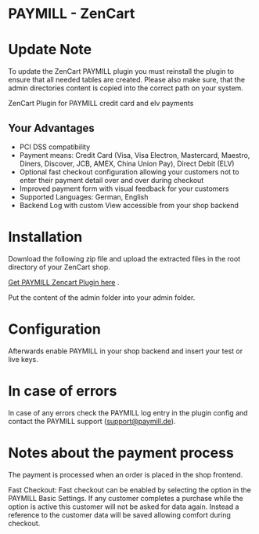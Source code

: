 PAYMILL - ZenCart
====================

# Update Note

To update the ZenCart PAYMILL plugin you must reinstall the plugin to ensure 
that all needed tables are created. Please also make sure, that the admin directories content is copied into the correct path on your system.

ZenCart Plugin for PAYMILL credit card and elv payments

## Your Advantages
* PCI DSS compatibility
* Payment means: Credit Card (Visa, Visa Electron, Mastercard, Maestro, Diners, Discover, JCB, AMEX, China Union Pay), Direct Debit (ELV)
* Optional fast checkout configuration allowing your customers not to enter their payment detail over and over during checkout
* Improved payment form with visual feedback for your customers
* Supported Languages: German, English
* Backend Log with custom View accessible from your shop backend

# Installation

Download the following zip file and upload the extracted files in the root directory of your ZenCart shop.

[Get PAYMILL Zencart Plugin here](https://github.com/paymill/paymill-zencart/archive/master.zip) .

Put the content of the admin folder into your admin folder.

# Configuration

Afterwards enable PAYMILL in your shop backend and insert your test or live keys.

# In case of errors

In case of any errors check the PAYMILL log entry in the plugin config and 
contact the PAYMILL support (support@paymill.de).

# Notes about the payment process

The payment is processed when an order is placed in the shop frontend.

Fast Checkout: Fast checkout can be enabled by selecting the option in the PAYMILL Basic Settings. If any customer completes a purchase while the option is active this customer will not be asked for data again. Instead a reference to the customer data will be saved allowing comfort during checkout.
